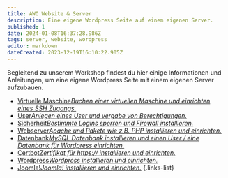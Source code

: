 ```yaml
---
title: AWO Website & Server
description: Eine eigene Wordpress Seite auf einem eigenen Server.
published: 1
date: 2024-01-08T16:37:28.986Z
tags: server, website, wordpress
editor: markdown
dateCreated: 2023-12-19T16:10:22.905Z
---
```


Begleitend zu unserem Workshop findest du hier einige Informationen und Anleitungen, um eine eigene Wordpress Seite mit einem eigenen Server aufzubauen.
- [Virtuelle Maschine*Buchen einer virtuellen Maschine und einrichten eines SSH Zugangs.*](/awo_website_server/virtuelle_maschine)
- [User*Anlegen eines User und vergabe von Berechtigungen.*](/awo_website_server/user)
- [Sicherheit*Bestimmte Logins sperren und Firewall installieren.*](/awo_website_server/sicherheit)
- [Webserver*Apache und Pakete wie z.B. PHP installieren und einrichten.*](/awo_website_server/webserver)
- [Datenbank*MySQL Datenbank installieren und einen User / eine Datenbank für Wordpress einrichten.*](/awo_website_server/datenbank)
- [Certbot*Zertifikat für https:// installieren und einrichten.*](/awo_website_server/certbot)
- [Wordpress*Wordpress installieren und einrichten.*](/awo_website_server/wordpress)
- [Joomla!*Joomla! installieren und einrichten.*](/awo_website_server/joomla)
{.links-list}

